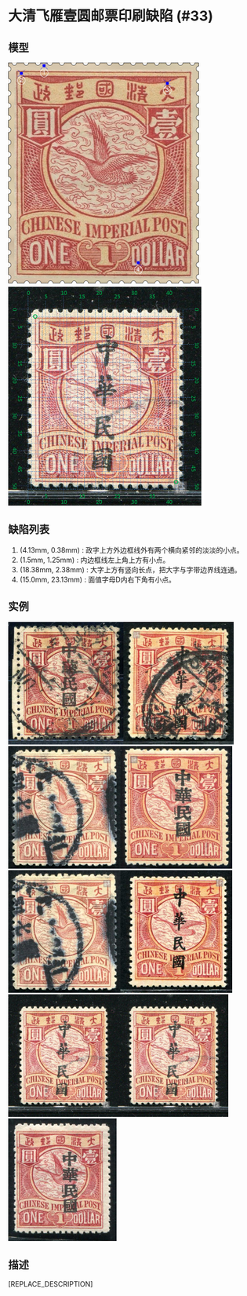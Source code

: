 # 大清飞雁壹圆邮票印刷缺陷 (#33)

## 模型
<img src="model.png" height=450/> <img src="sampling.png" height=450/>

## 缺陷列表
1. (4.13mm, 0.38mm) :  政字上方外边框线外有两个横向紧邻的淡淡的小点。
1. (1.5mm, 1.25mm) :  内边框线左上角上方有小点。
1. (18.38mm, 2.38mm) :  大字上方有竖向长点，把大字与字带边界线连通。
1. (15.0mm, 23.13mm) :  面值字母D内右下角有小点。


## 实例
<img src="2011-01-12_00039633058A.jpg" height=250/><img src="2011-12-19_00052016044A.jpg" height=250/><img src="2012-02-01_00055239123A.jpg" height=250/><img src="2012-10-18_00066763006A.jpg" height=250/><img src="2012_w03_55239123A.jpg" height=250/><img src="2013-06-16_00113436074A.jpg" height=250/><img src="2014-03-08_00136531027A.jpg" height=250/><img src="2014_w10_136531027A.jpg" height=250/><img src="2015-02-11_00169888027A.jpg" height=250/>


## 描述
[REPLACE_DESCRIPTION]
